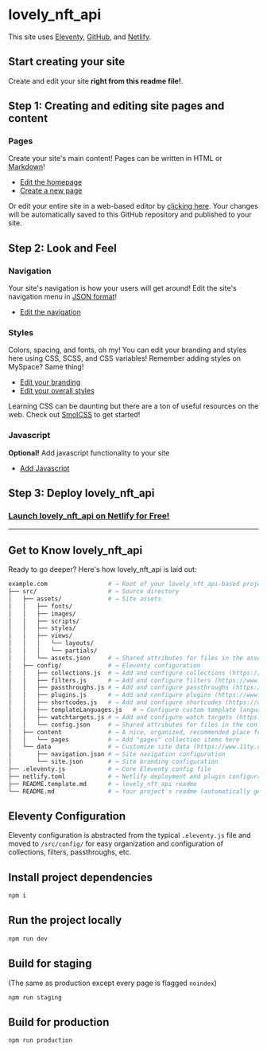 # lovely_nft_api

This site uses [Eleventy](https://www.11ty.dev), [GitHub](https://github.com), and [Netlify](https://netlify.com).

## Start creating your site

Create and edit your site **right from this readme file!**.

## Step 1: Creating and editing site pages and content

### Pages

Create your site's main content! Pages can be written in HTML or [Markdown](https://www.markdownguide.org/basic-syntax/)!

* [Edit the homepage](https://github.com/tbcsheldon/lovely-nft-api/edit/master/src/pages/index.md)
* [Create a new page](https://github.com/tbcsheldon/lovely-nft-api/new/master/?filename=/src/pages/&value=---%0Atitle%3A%20Enter%20page%20title%20here%0A---)

Or edit your entire site in a web-based editor by [clicking here](https://github.dev/tbcsheldon/lovely-nft-api/). Your changes will be automatically saved to this GitHub repository and published to your site.

<!--

---
#### Posts
Blog posts
* [Create a new post](https://github.com/tbcsheldon/lovely-nft-api/new/master/?filename=/src/posts/&value=----%0Atitle%3A%20%22Enter%20post%20title%22%0Adate%3A%20%222025-01-01%0A---)

-->

## Step 2: Look and Feel

### Navigation

Your site's navigation is how your users will get around! Edit the site's navigation menu in [JSON format](https://developer.mozilla.org/en-US/docs/Learn/JavaScript/Objects/JSON)!

* [Edit the navigation](https://github.com/tbcsheldon/lovely-nft-api/edit/master/src/data/navigation.json)

### Styles

Colors, spacing, and fonts, oh my! You can edit your branding and styles here using CSS, SCSS, and CSS variables! Remember adding styles on MySpace? Same thing!

* [Edit your branding](https://github.com/tbcsheldon/lovely-nft-api/edit/master/src/assets/styles/_branding.scss)
* [Edit your overall styles](https://github.com/tbcsheldon/lovely-nft-api/edit/master/src/assets/styles/styles.scss)

Learning CSS can be daunting but there are a ton of useful resources on the web. Check out [SmolCSS](https://smolcss.dev) to get started!

### Javascript

**Optional!** Add javascript functionality to your site

* [Add Javascript](https://github.com/tbcsheldon/lovely-nft-api/edit/master/src/assets/scripts/main.js)

## Step 3: Deploy lovely_nft_api

### [Launch lovely_nft_api on Netlify for Free!](https://www.netlify.com/blog/2016/09/29/a-step-by-step-guide-deploying-on-netlify/)

---

## Get to Know lovely_nft_api

Ready to go deeper? Here's how lovely_nft_api is laid out:


```sh
example.com                 # → Root of your lovely_nft_api-based project
├── src/                    # → Source directory
│   ├── assets/             # → Site assets
│   │   ├── fonts/
│   │   ├── images/
│   │   ├── scripts/
│   │   ├── styles/
│   │   ├── views/
│   │   │   └── layouts/
│   │   │   └── partials/
│   │   └── assets.json     # → Shared attributes for files in the assets directory
│   ├── config/             # → Eleventy configuration
│   │   ├── collections.js  # → Add and configure collections (https://www.11ty.dev/docs/collections/)
│   │   ├── filters.js      # → Add and configure filters (https://www.11ty.dev/docs/filters/)
│   │   ├── passthroughs.js # → Add and configure passthroughs (https://www.11ty.dev/docs/copy/)
│   │   ├── plugins.js      # → Add and configure plugins (https://www.11ty.dev/docs/plugins/)
│   │   ├── shortcodes.js   # → Add and configure shortcodes (https://www.11ty.dev/docs/shortcodes/)
│   │   ├── templateLanguages.js   # → Configure custom template languages (HINT: this is where lovely_nft_api's Sass and Javascript pipelines are set up!) (https://www.11ty.dev/docs/languages/custom/)
│   │   ├── watchtargets.js # → Add and configure watch targets (https://www.11ty.dev/docs/watch-serve/)
│   │   └── config.json     # → Shared attributes for files in the config directory
│   ├── content             # → A nice, organized, recommended place for all site content
│   │   └── pages           # → Add "pages" collection items here
│   └── data                # → Customize site data (https://www.11ty.dev/docs/data/)
│       ├── navigation.json # → Site navigation configuration
│       └── site.json       # → Site branding configuration
├── .eleventy.js            # → Core Eleventy config file
├── netlify.toml            # → Netlify deployment and plugin configuration (optional)
├── README.template.md      # → lovely_nft_api readme
└── README.md               # → Your project's readme (automatically generated when this template is used)
```

## Eleventy Configuration

Eleventy configuration is abstracted from the typical `.eleventy.js` file and moved to `/src/config/` for easy organization and configuration of collections, filters, passthroughs, etc.

## Install project dependencies

```bash
npm i
```

## Run the project locally

```bash
npm run dev
```

## Build for staging

(The same as production except every page is flagged `noindex`)

```bash
npm run staging
```

## Build for production

```bash
npm run production
```
